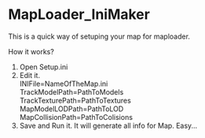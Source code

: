 # MapLoader_IniMaker
This is a quick way of setuping your map for maploader.

How it works?
1. Open Setup.ini
2. Edit it.\
INIFile=NameOfTheMap.ini\
TrackModelPath=PathToModels\
TrackTexturePath=PathToTextures\
MapModelLODPath=PathToLOD\
MapCollisionPath=PathToColisions
3. Save and Run it. It will generate all info for Map. Easy...
